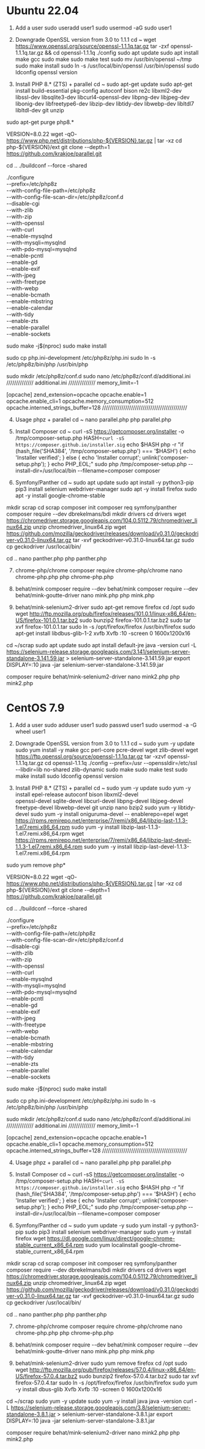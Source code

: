 # Ubuntu 22.04

1. Add a user
sudo useradd user1
sudo usermod -aG sudo user1

2. Downgrade OpenSSL version from 3.0 to 1.1.1
cd ~
wget https://www.openssl.org/source/openssl-1.1.1q.tar.gz
tar -zxf openssl-1.1.1q.tar.gz && cd openssl-1.1.1q
./config
sudo apt update
sudo apt install make gcc
sudo make
sudo make test
sudo mv /usr/bin/openssl ~/tmp
sudo make install
sudo ln -s /usr/local/bin/openssl /usr/bin/openssl
sudo ldconfig
openssl version

3. Install PHP 8.* (ZTS) + parallel
cd ~
sudo apt-get update
sudo apt-get install build-essential pkg-config autoconf bison re2c libxml2-dev \
libssl-dev libsqlite3-dev libcurl4-openssl-dev libpng-dev libjpeg-dev \
libonig-dev libfreetype6-dev libzip-dev libtidy-dev libwebp-dev libltdl7 libltdl-dev git unzip

sudo apt-get purge php8.*

VERSION=8.0.22
wget -qO- https://www.php.net/distributions/php-${VERSION}.tar.gz | tar -xz
cd php-${VERSION}/ext
git clone --depth=1 https://github.com/krakjoe/parallel.git

cd ..
./buildconf --force -shared

./configure \
    --prefix=/etc/php8z \
    --with-config-file-path=/etc/php8z \
    --with-config-file-scan-dir=/etc/php8z/conf.d \
    --disable-cgi \
    --with-zlib \
    --with-zip \
    --with-openssl \
    --with-curl \
    --enable-mysqlnd \
    --with-mysqli=mysqlnd \
    --with-pdo-mysql=mysqlnd \
    --enable-pcntl \
    --enable-gd \
    --enable-exif \
    --with-jpeg \
    --with-freetype \
    --with-webp \
    --enable-bcmath \
    --enable-mbstring \
    --enable-calendar \
    --with-tidy \
    --enable-zts \
    --enable-parallel \
    --enable-sockets

sudo make -j$(nproc)
sudo make install

sudo cp php.ini-development /etc/php8z/php.ini
sudo ln -s /etc/php8z/bin/php /usr/bin/php

sudo mkdir /etc/php8z/conf.d
sudo nano /etc/php8z/conf.d/additional.ini
////////////// additional.ini //////////////
memory_limit=-1

[opcache]
zend_extension=opcache
opcache.enable=1
opcache.enable_cli=1
opcache.memory_consumption=512
opcache.interned_strings_buffer=128
////////////////////////////////////////////

4. Usage phpz + parallel
cd ~
nano parallel.php
php parallel.php

5. Install Composer
cd ~
curl -sS https://getcomposer.org/installer -o /tmp/composer-setup.php
HASH=`curl -sS https://composer.github.io/installer.sig`
echo $HASH
php -r "if (hash_file('SHA384', '/tmp/composer-setup.php') === '$HASH') { echo 'Installer verified'; } else { echo 'Installer corrupt'; unlink('composer-setup.php'); } echo PHP_EOL;"
sudo php /tmp/composer-setup.php --install-dir=/usr/local/bin --filename=composer
composer

6. Symfony/Panther
cd ~
sudo apt update
sudo apt install -y python3-pip
pip3 install selenium webdriver-manager
sudo apt -y install firefox
sudo apt -y install google-chrome-stable

mkdir scrap
cd scrap
composer init
composer req symfony/panther
composer require --dev dbrekelmans/bdi
mkdir drivers
cd drivers
wget https://chromedriver.storage.googleapis.com/104.0.5112.79/chromedriver_linux64.zip
unzip chromedriver_linux64.zip
wget https://github.com/mozilla/geckodriver/releases/download/v0.31.0/geckodriver-v0.31.0-linux64.tar.gz
tar -xvf geckodriver-v0.31.0-linux64.tar.gz
sudo cp geckodriver /usr/local/bin/

cd ..
nano panther.php
php panther.php

7. chrome-php/chrome
composer require chrome-php/chrome
nano chrome-php.php
php chrome-php.php

8. behat/mink
composer require --dev behat/mink
composer require --dev behat/mink-goutte-driver
nano mink.php
php mink.php

9. behat/mink-selenium2-driver
sudo apt-get remove firefox
cd /opt
sudo wget http://ftp.mozilla.org/pub/firefox/releases/101.0.1/linux-x86_64/en-US/firefox-101.0.1.tar.bz2
sudo bunzip2 firefox-101.0.1.tar.bz2
sudo tar xvf firefox-101.0.1.tar
sudo ln -s /opt/firefox/firefox /usr/bin/firefox
sudo apt-get install libdbus-glib-1-2 xvfb
Xvfb :10 -screen 0 1600x1200x16

cd ~/scrap
sudo apt update
sudo apt install default-jre
java -version
curl -L https://selenium-release.storage.googleapis.com/3.141/selenium-server-standalone-3.141.59.jar > selenium-server-standalone-3.141.59.jar
export DISPLAY=:10
java -jar selenium-server-standalone-3.141.59.jar

composer require behat/mink-selenium2-driver
nano mink2.php
php mink2.php

# CentOS 7.9

1. Add a user
sudo adduser user1
sudo passwd user1
sudo usermod -a -G wheel user1

2. Downgrade OpenSSL version from 3.0 to 1.1.1
cd ~
sudo yum -y update
sudo yum install -y make gcc perl-core pcre-devel wget zlib-devel
wget https://ftp.openssl.org/source/openssl-1.1.1q.tar.gz
tar -xzvf openssl-1.1.1q.tar.gz
cd openssl-1.1.1q
./config --prefix=/usr --openssldir=/etc/ssl --libdir=lib no-shared zlib-dynamic
sudo make
sudo make test
sudo make install
sudo ldconfig
openssl version

3. Install PHP 8.* (ZTS) + parallel
cd ~
sudo yum -y update
sudo yum -y install epel-release autoconf bison libxml2-devel \
openssl-devel sqlite-devel libcurl-devel libpng-devel libjpeg-devel \
freetype-devel libwebp-devel git unzip nano bzip2
sudo yum -y libtidy-devel
sudo yum -y install oniguruma-devel -- enablerepo=epel
wget https://rpms.remirepo.net/enterprise/7/remi/x86_64/libzip-last-1.1.3-1.el7.remi.x86_64.rpm
sudo yum -y install libzip-last-1.1.3-1.el7.remi.x86_64.rpm
wget https://rpms.remirepo.net/enterprise/7/remi/x86_64/libzip-last-devel-1.1.3-1.el7.remi.x86_64.rpm
sudo yum -y install libzip-last-devel-1.1.3-1.el7.remi.x86_64.rpm

sudo yum remove php*

VERSION=8.0.22
wget -qO- https://www.php.net/distributions/php-${VERSION}.tar.gz | tar -xz
cd php-${VERSION}/ext
git clone --depth=1 https://github.com/krakjoe/parallel.git

cd ..
./buildconf --force -shared

./configure \
    --prefix=/etc/php8z \
    --with-config-file-path=/etc/php8z \
    --with-config-file-scan-dir=/etc/php8z/conf.d \
    --disable-cgi \
    --with-zlib \
    --with-zip \
    --with-openssl \
    --with-curl \
    --enable-mysqlnd \
    --with-mysqli=mysqlnd \
    --with-pdo-mysql=mysqlnd \
    --enable-pcntl \
    --enable-gd \
    --enable-exif \
    --with-jpeg \
    --with-freetype \
    --with-webp \
    --enable-bcmath \
    --enable-mbstring \
    --enable-calendar \
    --with-tidy \
    --enable-zts \
    --enable-parallel \
    --enable-sockets

sudo make -j$(nproc)
sudo make install

sudo cp php.ini-development /etc/php8z/php.ini
sudo ln -s /etc/php8z/bin/php /usr/bin/php

sudo mkdir /etc/php8z/conf.d
sudo nano /etc/php8z/conf.d/additional.ini
////////////// additional.ini //////////////
memory_limit=-1

[opcache]
zend_extension=opcache
opcache.enable=1
opcache.enable_cli=1
opcache.memory_consumption=512
opcache.interned_strings_buffer=128
////////////////////////////////////////////

4. Usage phpz + parallel
cd ~
nano parallel.php
php parallel.php

5. Install Composer
cd ~
curl -sS https://getcomposer.org/installer -o /tmp/composer-setup.php
HASH=`curl -sS https://composer.github.io/installer.sig`
echo $HASH
php -r "if (hash_file('SHA384', '/tmp/composer-setup.php') === '$HASH') { echo 'Installer verified'; } else { echo 'Installer corrupt'; unlink('composer-setup.php'); } echo PHP_EOL;"
sudo php /tmp/composer-setup.php --install-dir=/usr/local/bin --filename=composer
composer

6. Symfony/Panther
cd ~
sudo yum update -y
sudo yum install -y python3-pip
sudo pip3 install selenium webdriver-manager
sudo yum -y install firefox
wget https://dl.google.com/linux/direct/google-chrome-stable_current_x86_64.rpm
sudo yum localinstall google-chrome-stable_current_x86_64.rpm

mkdir scrap
cd scrap
composer init
composer req symfony/panther
composer require --dev dbrekelmans/bdi
mkdir drivers
cd drivers
wget https://chromedriver.storage.googleapis.com/104.0.5112.79/chromedriver_linux64.zip
unzip chromedriver_linux64.zip
wget https://github.com/mozilla/geckodriver/releases/download/v0.31.0/geckodriver-v0.31.0-linux64.tar.gz
tar -xvf geckodriver-v0.31.0-linux64.tar.gz
sudo cp geckodriver /usr/local/bin/

cd ..
nano panther.php
php panther.php

7. chrome-php/chrome
composer require chrome-php/chrome
nano chrome-php.php
php chrome-php.php

8. behat/mink
composer require --dev behat/mink
composer require --dev behat/mink-goutte-driver
nano mink.php
php mink.php

9. behat/mink-selenium2-driver
sudo yum remove firefox
cd /opt
sudo wget http://ftp.mozilla.org/pub/firefox/releases/57.0.4/linux-x86_64/en-US/firefox-57.0.4.tar.bz2
sudo bunzip2 firefox-57.0.4.tar.bz2
sudo tar xvf firefox-57.0.4.tar
sudo ln -s /opt/firefox/firefox /usr/bin/firefox
sudo yum -y install dbus-glib Xvfb
Xvfb :10 -screen 0 1600x1200x16

cd ~/scrap
sudo yum -y update
sudo yum -y install java
java -version
curl -L https://selenium-release.storage.googleapis.com/3.8/selenium-server-standalone-3.8.1.jar > selenium-server-standalone-3.8.1.jar
export DISPLAY=:10
java -jar selenium-server-standalone-3.8.1.jar

composer require behat/mink-selenium2-driver
nano mink2.php
php mink2.php
